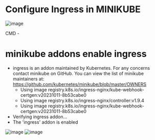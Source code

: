 # Configure Ingress in MINIKUBE
![image](https://github.com/ifsemail9/k8s/assets/133851700/d8db25c1-1bd6-4e2b-bb06-67cce6055401)

CMD -
# minikube addons enable ingress
* ingress is an addon maintained by Kubernetes. For any concerns contact minikube on GitHub.
You can view the list of minikube maintainers at: https://github.com/kubernetes/minikube/blob/master/OWNERS
  - Using image registry.k8s.io/ingress-nginx/kube-webhook-certgen:v20231011-8b53cabe0
  - Using image registry.k8s.io/ingress-nginx/controller:v1.9.4
  - Using image registry.k8s.io/ingress-nginx/kube-webhook-certgen:v20231011-8b53cabe0
* Verifying ingress addon...
* The 'ingress' addon is enabled

![image](https://github.com/ifsemail9/k8s/assets/133851700/212dc2ca-1bba-4da9-bbfc-e0909ab206ca)
![image](https://github.com/ifsemail9/k8s/assets/133851700/4b279e1d-da5e-4890-8ba2-9172e5d1252b)


